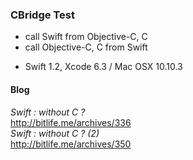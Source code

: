 ### CBridge Test
  
* call Swift from Objective-C, C  
* call Objective-C, C from Swift  
  
+ Swift 1.2, Xcode 6.3 / Mac OSX 10.10.3  

#### Blog  
_Swift : without C ?_  
http://bitlife.me/archives/336  
_Swift : without C ? (2)_  
http://bitlife.me/archives/350  

